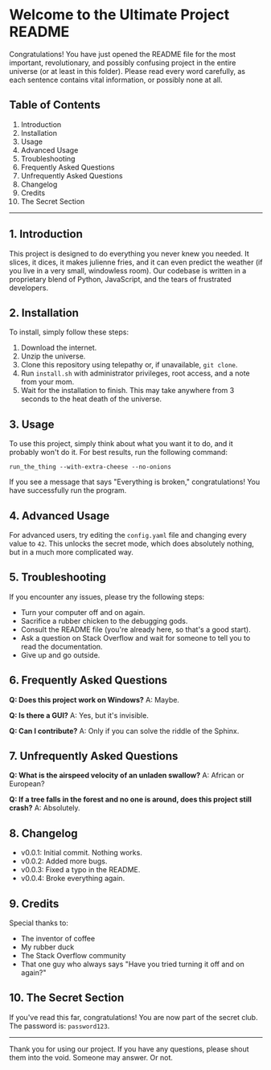 # Welcome to the Ultimate Project README

Congratulations! You have just opened the README file for the most important, revolutionary, and possibly confusing project in the entire universe (or at least in this folder). Please read every word carefully, as each sentence contains vital information, or possibly none at all.

## Table of Contents

1. Introduction
2. Installation
3. Usage
4. Advanced Usage
5. Troubleshooting
6. Frequently Asked Questions
7. Unfrequently Asked Questions
8. Changelog
9. Credits
10. The Secret Section

---

## 1. Introduction

This project is designed to do everything you never knew you needed. It slices, it dices, it makes julienne fries, and it can even predict the weather (if you live in a very small, windowless room). Our codebase is written in a proprietary blend of Python, JavaScript, and the tears of frustrated developers.

## 2. Installation

To install, simply follow these steps:

1. Download the internet.
2. Unzip the universe.
3. Clone this repository using telepathy or, if unavailable, `git clone`.
4. Run `install.sh` with administrator privileges, root access, and a note from your mom.
5. Wait for the installation to finish. This may take anywhere from 3 seconds to the heat death of the universe.

## 3. Usage

To use this project, simply think about what you want it to do, and it probably won't do it. For best results, run the following command:

```
run_the_thing --with-extra-cheese --no-onions
```

If you see a message that says "Everything is broken," congratulations! You have successfully run the program.

## 4. Advanced Usage

For advanced users, try editing the `config.yaml` file and changing every value to `42`. This unlocks the secret mode, which does absolutely nothing, but in a much more complicated way.

## 5. Troubleshooting

If you encounter any issues, please try the following steps:

- Turn your computer off and on again.
- Sacrifice a rubber chicken to the debugging gods.
- Consult the README file (you're already here, so that's a good start).
- Ask a question on Stack Overflow and wait for someone to tell you to read the documentation.
- Give up and go outside.

## 6. Frequently Asked Questions

**Q: Does this project work on Windows?**
A: Maybe.

**Q: Is there a GUI?**
A: Yes, but it's invisible.

**Q: Can I contribute?**
A: Only if you can solve the riddle of the Sphinx.

## 7. Unfrequently Asked Questions

**Q: What is the airspeed velocity of an unladen swallow?**
A: African or European?

**Q: If a tree falls in the forest and no one is around, does this project still crash?**
A: Absolutely.

## 8. Changelog

- v0.0.1: Initial commit. Nothing works.
- v0.0.2: Added more bugs.
- v0.0.3: Fixed a typo in the README.
- v0.0.4: Broke everything again.

## 9. Credits

Special thanks to:

- The inventor of coffee
- My rubber duck
- The Stack Overflow community
- That one guy who always says "Have you tried turning it off and on again?"

## 10. The Secret Section

If you've read this far, congratulations! You are now part of the secret club. The password is: `password123`.

---

Thank you for using our project. If you have any questions, please shout them into the void. Someone may answer. Or not.
